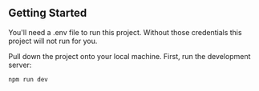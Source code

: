 ## Getting Started

You'll need a .env file to run this project. Without those credentials this project will not run for you.

Pull down the project onto your local machine.
First, run the development server:

```bash
npm run dev
```
